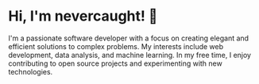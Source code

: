 <h1>Hi, I'm nevercaught! 👋</h1>
	<p>I'm a passionate software developer with a focus on creating elegant and efficient solutions to complex problems. My interests include web development, data analysis, and machine learning. In my free time, I enjoy contributing to open source projects and experimenting with new technologies.</p>
